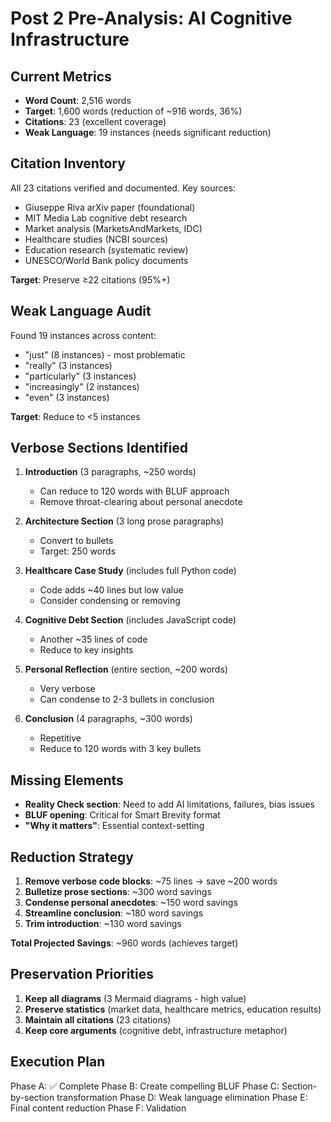 # Post 2 Pre-Analysis: AI Cognitive Infrastructure

## Current Metrics
- **Word Count**: 2,516 words
- **Target**: 1,600 words (reduction of ~916 words, 36%)
- **Citations**: 23 (excellent coverage)
- **Weak Language**: 19 instances (needs significant reduction)

## Citation Inventory
All 23 citations verified and documented. Key sources:
- Giuseppe Riva arXiv paper (foundational)
- MIT Media Lab cognitive debt research
- Market analysis (MarketsAndMarkets, IDC)
- Healthcare studies (NCBI sources)
- Education research (systematic review)
- UNESCO/World Bank policy documents

**Target**: Preserve ≥22 citations (95%+)

## Weak Language Audit
Found 19 instances across content:
- "just" (8 instances) - most problematic
- "really" (3 instances)
- "particularly" (3 instances)
- "increasingly" (2 instances)
- "even" (3 instances)

**Target**: Reduce to <5 instances

## Verbose Sections Identified

1. **Introduction** (3 paragraphs, ~250 words)
   - Can reduce to 120 words with BLUF approach
   - Remove throat-clearing about personal anecdote

2. **Architecture Section** (3 long prose paragraphs)
   - Convert to bullets
   - Target: 250 words

3. **Healthcare Case Study** (includes full Python code)
   - Code adds ~40 lines but low value
   - Consider condensing or removing

4. **Cognitive Debt Section** (includes JavaScript code)
   - Another ~35 lines of code
   - Reduce to key insights

5. **Personal Reflection** (entire section, ~200 words)
   - Very verbose
   - Can condense to 2-3 bullets in conclusion

6. **Conclusion** (4 paragraphs, ~300 words)
   - Repetitive
   - Reduce to 120 words with 3 key bullets

## Missing Elements
- **Reality Check section**: Need to add AI limitations, failures, bias issues
- **BLUF opening**: Critical for Smart Brevity format
- **"Why it matters"**: Essential context-setting

## Reduction Strategy
1. **Remove verbose code blocks**: ~75 lines → save ~200 words
2. **Bulletize prose sections**: ~300 word savings
3. **Condense personal anecdotes**: ~150 word savings
4. **Streamline conclusion**: ~180 word savings
5. **Trim introduction**: ~130 word savings

**Total Projected Savings**: ~960 words (achieves target)

## Preservation Priorities
1. **Keep all diagrams** (3 Mermaid diagrams - high value)
2. **Preserve statistics** (market data, healthcare metrics, education results)
3. **Maintain all citations** (23 citations)
4. **Keep core arguments** (cognitive debt, infrastructure metaphor)

## Execution Plan
Phase A: ✅ Complete
Phase B: Create compelling BLUF
Phase C: Section-by-section transformation
Phase D: Weak language elimination
Phase E: Final content reduction
Phase F: Validation
